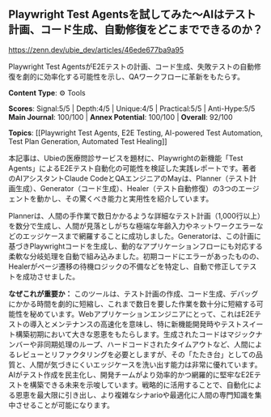 ## Playwright Test Agentsを試してみた〜AIはテスト計画、コード生成、自動修復をどこまでできるのか？

https://zenn.dev/ubie_dev/articles/46ede677ba9a95

Playwright Test AgentsがE2Eテストの計画、コード生成、失敗テストの自動修復を劇的に効率化する可能性を示し、QAワークフローに革新をもたらす。

**Content Type**: ⚙️ Tools

**Scores**: Signal:5/5 | Depth:4/5 | Unique:4/5 | Practical:5/5 | Anti-Hype:5/5
**Main Journal**: 100/100 | **Annex Potential**: 100/100 | **Overall**: 92/100

**Topics**: [[Playwright Test Agents, E2E Testing, AI-powered Test Automation, Test Plan Generation, Automated Test Healing]]

本記事は、Ubieの医療問診サービスを題材に、Playwrightの新機能「Test Agents」によるE2Eテスト自動化の可能性を検証した実践レポートです。著者のAIアシスタントClaude CodeとQAエンジニアのMayは、Planner（テスト計画生成）、Generator（コード生成）、Healer（テスト自動修復）の3つのエージェントを動かし、その驚くべき能力と実用性を紹介しています。

Plannerは、人間の手作業で数日かかるような詳細なテスト計画（1,000行以上）を数分で生成し、人間が見落としがちな極端な年齢入力やネットワークエラーなどのエッジケースまで網羅することに成功しました。Generatorは、この計画に基づきPlaywrightコードを生成し、動的なアプリケーションフローにも対応する柔軟な分岐処理を自動で組み込みました。初期コードにエラーがあったものの、Healerがページ遷移の待機ロジックの不備などを特定し、自動で修正してテストを成功させました。

**なぜこれが重要か：** このツールは、テスト計画の作成、コード生成、デバッグにかかる時間を劇的に短縮し、これまで数日を要した作業を数十分に短縮する可能性を秘めています。Webアプリケーションエンジニアにとって、これはE2Eテストの導入とメンテナンスの高速化を意味し、特に新機能開発時やテストスイート構築初期において大きな恩恵をもたらします。生成されたコードはマジックナンバーや非同期処理のループ、ハードコードされたタイムアウトなど、人間によるレビューとリファクタリングを必要としますが、その「たたき台」としての品質と、人間が気づきにくいエッジケースを洗い出す能力は非常に優れています。AIがテスト作成を民主化し、開発チームがより効率的かつ網羅的に堅牢なE2Eテストを構築できる未来を示唆しています。戦略的に活用することで、自動化による恩恵を最大限に引き出し、より複雑なシナarioや最適化に人間の専門知識を集中させることが可能になります。